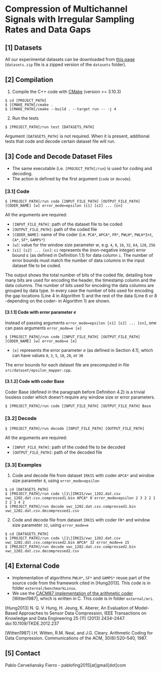 # Compression of Multichannel Signals with Irregular Sampling Rates and Data Gaps

## [1] Datasets
All our experimental datasets can be downloaded from [this page](https://drive.google.com/drive/folders/1YCb9Zzr8uLmYRSrCAMa3SGBqaVyrbWyW) (`datasets.zip` file is a zipped version of the `datasets` folder).

## [2] Compilation
1. Compile the C++ code with [CMake](https://cmake.org/download/) (version >= 3.10.3)
```
$ cd [PROJECT_PATH]
$ [CMAKE_PATH]/cmake .
$ [CMAKE_PATH]/cmake --build . --target run -- -j 4
```
2. Run the tests
```
$ [PROJECT_PATH]/run test [DATASETS_PATH]
```
Argument `[DATASETS_PATH]` is not required. When it is present, additional tests that code and decode certain dataset file will run.


## [3] Code and Decode Dataset Files
- The same executable (i.e. `[PROJECT_PATH]/run`) is used for coding and decoding.
- The action is defined by the first argument (`code` or `decode`).

### [3.1] Code
```
$ [PROJECT_PATH]/run code [INPUT_FILE_PATH] [OUTPUT_FILE_PATH] [CODER_NAME] [w] error_mode=epsilon [ε1] [ε2] ... [εn]
```
All the arguments are required:
- `[INPUT_FILE_PATH]`: path of the dataset file to be coded
- `[OUTPUT_FILE_PATH]`: path of the coded file
- `[CODER_NAME]`: name of the coder (i.e. `PCA*`, `APCA*`, `FR*`, `PWLH*`, `PWLH*Int`, `CA*`, `SF*`, `GAMPS*`)
- `[w]`: value for the window size parameter *w*, e.g. `4`, `8`, `16`, `32`, `64`, `128`, `256`
- `[ε1] [ε2] ... [εn]`: `εi` represents the (non-negative integer) error bound ε (as defined in Definition 1.1) for data column `i`. The number of error bounds must match the number of data columns in the input dataset file to be coded.

The output shows the total number of bits of the coded file, detailing how many bits are used for encoding the header, the timestamp column and the data columns. The number of bits used for encoding the data columns are grouped by data type.  In every case the number of bits used for encoding the gap locations (Line 4 in Algorithm 1) and the rest of the data (Line 6 or 8 -depending on the coder- in Algorithm 1) are shown.

#### [3.1.1] Code with error parameter *e*
Instead of passing arguments `error_mode=epsilon [ε1] [ε2] ... [εn]`, one can pass arguments `error_mode=e [e]`
```
$ [PROJECT_PATH]/run code [INPUT_FILE_PATH] [OUTPUT_FILE_PATH] [CODER_NAME] [w] error_mode=e [e]
```
- `[e]` represents the error parameter *e* (as defined in Section 4.1), which can have values `0`, `3`, `5`, `10`, `20`, or `30`

The error bounds for each dataset file are precomputed in file `src/dataset/epsilon_mapper.cpp`.

#### [3.1.2] Code with coder Base
Coder Base (defined in the paragraph before Definition 4.2) is a trivial lossless coder which doesn't require any window size or error parameters.
```
$ [PROJECT_PATH]/run code [INPUT_FILE_PATH] [OUTPUT_FILE_PATH] Base
```

### [3.2] Decode
```
$ [PROJECT_PATH]/run decode [INPUT_FILE_PATH] [OUTPUT_FILE_PATH]
```
All the arguments are required:
- `[INPUT_FILE_PATH]`: path of the coded file to be decoded
- `[OUTPUT_FILE_PATH]`: path of the decoded file

### [3.3] Examples
1. Code and decode file from dataset `IRKIS` with coder `APCA*` and window size parameter `8`, using `error_mode=epsilon`
```
$ cd [DATASETS_PATH]
$ [PROJECT_PATH]/run code \[1\]IRKIS/vwc_1202.dat.csv vwc_1202.dat.csv.compressed1.bin APCA* 8 error_mode=epsilon 2 3 2 2 1 2 2 1 4 2
$ [PROJECT_PATH]/run decode vwc_1202.dat.csv.compressed1.bin vwc_1202.dat.csv.decompressed1.csv
```

2. Code and decode file from dataset `IRKIS` with coder `FR*` and window size parameter `32`, using `error_mode=e`
```
$ cd [DATASETS_PATH]
$ [PROJECT_PATH]/run code \[1\]IRKIS/vwc_1202.dat.csv vwc_1202.dat.csv.compressed2.bin APCA* 32 error_mode=e 15
$ [PROJECT_PATH]/run decode vwc_1202.dat.csv.compressed2.bin vwc_1202.dat.csv.decompressed2.csv
```

## [4] External Code
- Implementation of algorithms `PWLH*`, `SF*` and `GAMPS*` reuse part of the source code from the framework cited in [Hung2013]. This code is in folder `external/benchmarkLinux`.
- We use the [CACM87 implementation of the arithmetic coder](https://marknelson.us/posts/2014/10/19/data-compression-with-arithmetic-coding.html) [Witten1987], which is written in C. This code is in folder `external/ari`.

[Hung2013] N. Q. V. Hung, H. Jeung, K. Aberer, An Evaluation of Model- Based Approaches to Sensor Data Compression, IEEE Transactions on Knowledge and Data Engineering 25 (11) (2013) 2434–2447. doi:10.1109/TKDE.2012.237

[Witten1987] I.H. Witten, R.M. Neal, and J.G. Cleary. Arithmetic Coding for Data Compression. Communications of the ACM, 30(6):520–540, 1987.

## [5] Contact
Pablo Cerveñansky Fierro - pablofing2015[at]gmail[dot]com